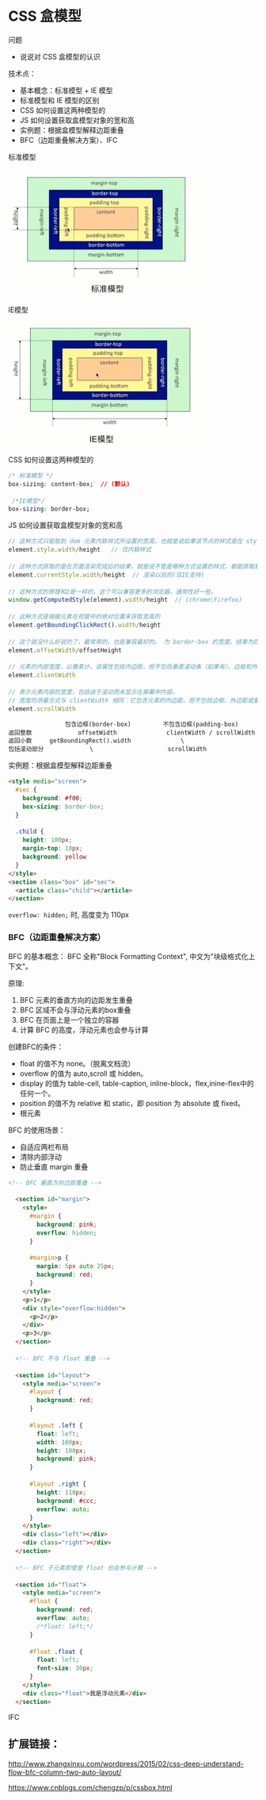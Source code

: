 # CSS 盒模型

问题
- 说说对 CSS 盒模型的认识

技术点：
- 基本概念：标准模型 + IE 模型
- 标准模型和 IE 模型的区别
- CSS 如何设置这两种模型的
- JS  如何设置获取盒模型对象的宽和高
- 实例题：根据盒模型解释边距重叠
- BFC（边距重叠解决方案）、IFC

标准模型

![](./img/css-m.png)

IE模型

![](./img/css-m-ie.png)

CSS 如何设置这两种模型的
```css
/* 标准模型 */
box-sizing: content-box;  // (默认)

 /*IE模型*/
box-sizing: border-box;
```

JS 如何设置获取盒模型对象的宽和高
```js
// 这种方式只能取到 dom 元素内联样式所设置的宽高，也就是说如果该节点的样式是在 style 标签中或外联的 CSS 文件中设置的话，通过这种方法是获取不到 dom 的宽高的。
element.style.width/height   // 仅内联样式

// 这种方式获取的是在页面渲染完成后的结果，就是说不管是哪种方式设置的样式，都能获取到。(仅 IE 支持)
element.currentStyle.width/height  // 渲染以后的(仅IE支持)

// 这种方式的原理和2是一样的，这个可以兼容更多的浏览器，通用性好一些。
window.getComputedStyle(element).width/height  // (chrome\Firefox)

// 这种方式是根据元素在视窗中的绝对位置来获取宽高的
element.getBoundingClickRect().width/height

// 这个就没什么好说的了，最常用的，也是兼容最好的。 为 border-box 的宽度。结果为四舍五入的整数。
element.offsetWidth/offsetHeight

// 元素的内部宽度，以像素计。该属性包括内边距，但不包括垂直滚动条（如果有）、边框和外边距。
element.clientWidth

// 表示元素内容的宽度，包括由于滚动而未显示在屏幕中内容。
// 宽度的测量方式与 clientWidth 相同：它包含元素的内边距，但不包括边框，外边距或垂直滚动条（如果存在）。
element.scrollWidth
```

```html
                包含边框(border-box)         不包含边框(padding-box)
返回整数             offsetWidth              clientWidth / scrollWidth
返回小数     getBoundingRect().width              \
包括滚动部分             \                     scrollWidth
```


实例题：根据盒模型解释边距重叠
```html
<style media="screen">
  #sec {
    background: #f00;
    box-sizing: border-box;
  }

  .child {
    height: 100px;
    margin-top: 10px;
    background: yellow
  }
</style>
<section class="box" id="sec">
  <article class="child"></article>
</section>
```

`overflow: hidden;` 时, 高度变为 110px


### BFC（边距重叠解决方案）

BFC 的基本概念：
BFC 全称"Block Formatting Context", 中文为"块级格式化上下文"。

原理:
1. BFC 元素的垂直方向的边距发生重叠
2. BFC 区域不会与浮动元素的box重叠
3. BFC 在页面上是一个独立的容器
4. 计算 BFC 的高度，浮动元素也会参与计算


创建BFC的条件：
- float 的值不为 none。（脱离文档流）
- overflow 的值为 auto,scroll 或 hidden。
- display 的值为 table-cell, table-caption, inline-block，flex,inine-flex中的任何一个。
- position 的值不为 relative 和 static，即 position 为 absolute 或 fixed。
- 根元素


BFC 的使用场景：
- 自适应两栏布局
- 清除内部浮动
- 防止垂直 margin 重叠


```html
<!-- BFC 垂直方向边距重叠 -->

  <section id="margin">
    <style>
      #margin {
        background: pink;
        overflow: hidden;
      }

      #margin>p {
        margin: 5px auto 25px;
        background: red;
      }
    </style>
    <p>1</p>
    <div style="overflow:hidden">
      <p>2</p>
    </div>
    <p>3</p>
  </section>

  <!-- BFC 不与 float 重叠 -->

  <section id="layout">
    <style media="screen">
      #layout {
        background: red;
      }

      #layout .left {
        float: left;
        width: 100px;
        height: 100px;
        background: pink;
      }

      #layout .right {
        height: 110px;
        background: #ccc;
        overflow: auto;
      }
    </style>
    <div class="left"></div>
    <div class="right"></div>
  </section>

  <!-- BFC 子元素即使是 float 也会参与计算 -->

  <section id="float">
    <style media="screen">
      #float {
        background: red;
        overflow: auto;
        /*float: left;*/
      }

      #float .float {
        float: left;
        font-size: 30px;
      }
    </style>
    <div class="float">我是浮动元素</div>
  </section>
```

IFC

## 扩展链接：

http://www.zhangxinxu.com/wordpress/2015/02/css-deep-understand-flow-bfc-column-two-auto-layout/

https://www.cnblogs.com/chengzp/p/cssbox.html
